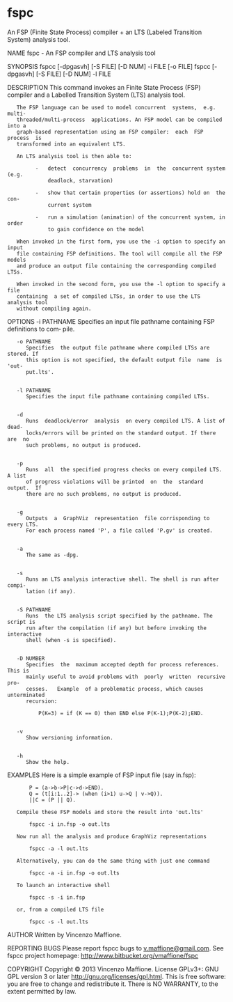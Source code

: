 fspc
====

An FSP (Finite State Process) compiler + an LTS (Labeled Transition System) analysis tool.



NAME
       fspc - An FSP compiler and LTS analysis tool


SYNOPSIS
       fspcc [-dpgasvh] [-S FILE] [-D NUM] -i FILE [-o FILE]
       fspcc [-dpgasvh] [-S FILE] [-D NUM] -l FILE


DESCRIPTION
       This  command  invokes  an  Finite  State  Process  (FSP)  compiler and a
       Labelled Transition System (LTS) analysis tool.

       The FSP language can be used to model concurrent  systems,  e.g.   multi-
       threaded/multi-process  applications. An FSP model can be compiled into a
       graph-based representation using an FSP compiler:  each  FSP  process  is
       transformed into an equivalent LTS.

       An LTS analysis tool is then able to:

             -   detect  concurrency  problems  in  the  concurrent system (e.g.
                 deadlock, starvation)

             -   show that certain properties (or assertions) hold on  the  con‐
                 current system

             -   run a simulation (animation) of the concurrent system, in order
                 to gain confidence on the model

       When invoked in the first form, you use the -i option to specify an input
       file containing FSP definitions. The tool will compile all the FSP models
       and produce an output file containing the corresponding compiled LTSs.

       When invoked in the second form, you use the -l option to specify a  file
       containing  a set of compiled LTSs, in order to use the LTS analysis tool
       without compiling again.



OPTIONS
       -i PATHNAME
          Specifies an input file pathname containing FSP  definitions  to  com‐
          pile.


       -o PATHNAME
          Specifies  the output file pathname where compiled LTSs are stored. If
          this option is not specified, the default output file  name  is  'out‐
          put.lts'.


       -l PATHNAME
          Specifies the input file pathname containing compiled LTSs.


       -d
          Runs  deadlock/error  analysis  on every compiled LTS. A list of dead‐
          locks/errors will be printed on the standard output. If there  are  no
          such problems, no output is produced.


       -p
          Runs  all  the specified progress checks on every compiled LTS. A list
          of progress violations will be printed  on  the  standard  output.  If
          there are no such problems, no output is produced.


       -g
          Outputs  a  GraphViz  representation  file corrisponding to every LTS.
          For each process named 'P', a file called 'P.gv' is created.


       -a
          The same as -dpg.


       -s
          Runs an LTS analysis interactive shell. The shell is run after  compi‐
          lation (if any).


       -S PATHNAME
          Runs  the LTS analysis script specified by the pathname. The script is
          run after the compilation (if any) but before invoking the interactive
          shell (when -s is specified).


       -D NUMBER
          Specifies  the  maximum accepted depth for process references. This is
          mainly useful to avoid problems with  poorly  written  recursive  pro‐
          cesses.   Example  of a problematic process, which causes unterminated
          recursion:

              P(K=3) = if (K == 0) then END else P(K-1);P(K-2);END.


       -v
          Show versioning information.


       -h
          Show the help.



EXAMPLES
       Here is a simple example of FSP input file (say in.fsp):

           P = (a->b->P|c->d->END).
           Q = (t[i:1..2]-> (when (i>1) u->Q | v->Q)).
           ||C = (P || Q).

       Compile these FSP models and store the result into 'out.lts'

           fspcc -i in.fsp -o out.lts

       Now run all the analysis and produce GraphViz representations

           fspcc -a -l out.lts

       Alternatively, you can do the same thing with just one command

           fspcc -a -i in.fsp -o out.lts

       To launch an interactive shell

           fspcc -s -i in.fsp

       or, from a compiled LTS file

           fspcc -s -l out.lts



AUTHOR
       Written by Vincenzo Maffione.


REPORTING BUGS
       Please report fspcc bugs to v.maffione@gmail.com.
       See fspcc project homepage: <http://www.bitbucket.org/vmaffione/fspc>


COPYRIGHT
       Copyright © 2013 Vincenzo Maffione.  License GPLv3+: GNU GPL version 3 or
       later <http://gnu.org/licenses/gpl.html>.
       This is free software: you are free to change and redistribute it.  There
       is NO WARRANTY, to the extent permitted by law.


